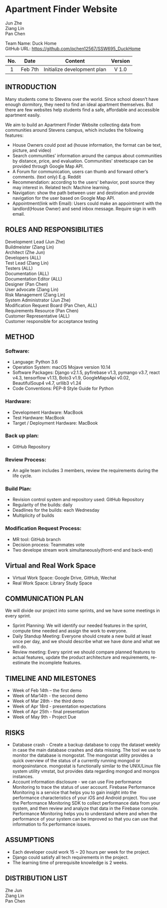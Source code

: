 # Apartment Finder Website
Jun Zhe  
Ziang Lin  
Pan Chen  

Team Name: Duck Home  
GitHub URL: https://github.com/pchen12567/SSW695_DuckHome  

| No. | Date    |  Content                    | Version |
|:---:|:-------:|-----------------------------|:-------:|
| 1   | Feb 7th | Initialize development plan | V 1.0   |

## INTRODUCTION
Many students come to Stevens over the world. Since school doesn’t have enough dormitory, they need to find an ideal apartment themselves.  But there are few websites help students find a safe, affordable and accessible apartment easily.

We aim to build an Apartment Finder Website collecting data from communities around Stevens campus, which includes the following features:
* House Owners could post ad (house information, the format can be text, picture, and video)
* Search communities’ information around the campus about communities by distance, price, and evaluation. Communities’ streetscape can be provided through Google Map API.
* A Forum for communication, users can thumb and forward other’s comments. (text only) E.g. Reddit 
* Recommendation: according to the users' behavior, post source they may interest in. Related tech: Machine learning.
* Navigation: show the path between user and destination and provide navigation for the user based on Google Map API.
* Appointment(link with Email): Users could make an appointment with the landlord(House Owner) and send inbox message. Require sign in with email.

##  ROLES AND RESPONSIBILITIES
Development Lead (Jun Zhe)  
Buildmeister (Ziang Lin)  
Architect (Zhe Jun)  
Developers (ALL)  
Test Lead (Ziang Lin)  
Testers (ALL)  
Documentation (ALL)  
Documentation Editor (ALL)  
Designer (Pan Chen)  
User advocate (Ziang Lin)  
Risk Management (Ziang Lin)  
System Administrator (Jun Zhe)  
Modification Request Board (Pan Chen, ALL)  
Requirements Resource (Pan Chen)  
Customer Representative (ALL)  
Customer responsible for acceptance testing  

##  METHOD
### Software:
* Language: Python 3.6  
* Operation System: macOS Mojave version 10.14
* Software Packages: 
Django v2.1.5, pyfirebase v1.3, pymango v3.7, react v4.3, tensorflow v1.13, Boto3 v1.9, GoogleMapsApi v0.02, BeautifulSoup4 v4.7, urllib3 v1.24
* Code Conventions: PEP-8 Style Guide for Python


###  Hardware:
* Development Hardware: MacBook
* Test Hardware: MacBook
* Target / Deployment Hardware: MacBook


###  Back up plan: 
* GitHub Repository


###  Review Process:
* An agile team includes 3 members, review the requirements during the life cycle.

###  Build Plan:
* Revision control system and repository used: GitHub Repository
* Regularity of the builds: daily
* Deadlines for the builds: each Wednesday
* Multiplicity of builds


###  Modification Request Process:
* MR tool: GitHub branch
* Decision process: Teammates vote
* Two develope stream work simultaneously(front-end and back-end)

##  Virtual and Real Work Space
* Virtual Work Space: Google Drive, GitHub, Wechat  
* Real Work Space: Library Study Space

##  COMMUNICATION PLAN
We will divide our project into some sprints, and we have some meetings in every sprint.
* Sprint Planning: We will identify our needed features in the sprint, compute time needed and assign the work to everyone.
* Daily Standup Meeting: Everyone should create a new build at least once per day, and we should describe what we have done and what we will do.
* Review meeting: Every sprint we should compare planned features to actual features, update the product architecture and requirements, re-estimate the incomplete features.

##  TIMELINE AND MILESTONES
* Week of Feb 14th – the first demo
* Week of Mar14th - the second demo
* Week of Mar 28th - the third demo
* Week of Apr 18rd - presentation expectations
* Week of Apr 25th - final presentation
* Week of May 9th - Project Due

##  RISKS
* Database crash - Create a backup database to copy the dataset weekly in case the main database crashes and data missing. The tool we use to monitor the database is mongostat. The mongostat utility provides a quick overview of the status of a currently running mongod or mongosinstance. mongostat is functionally similar to the UNIX/Linux file system utility vmstat, but provides data regarding mongod and mongos instances.
* Account information disclosure - we can use Fire performance Monitoring to trace the status of user account. Firebase Performance Monitoring is a service that helps you to gain insight into the performance characteristics of your iOS and Android project. You use the Performance Monitoring SDK to collect performance data from your system, and then review and analyze that data in the Firebase console. Performance Monitoring helps you to understand where and when the performance of your system can be improved so that you can use that information to fix performance issues.

##  ASSUMPTIONS
* Each developer could work 15 ~ 20 hours per week for the project.
* Django could satisfy all tech requirements in the project.
* The learning time of prerequisite knowledge is 2 weeks.

##  DISTRIBUTION LIST
Zhe Jun  
Ziang Lin  
Pan Chen
